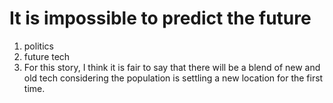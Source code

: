 # It is impossible to predict the future
1. politics
2. future tech
3. For this story, I think it is fair to say that there will be a blend of new and old tech considering the population is settling a new location for the first time.
